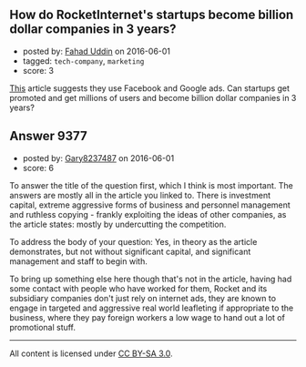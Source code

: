 ## How do RocketInternet's startups become billion dollar companies in 3 years?

- posted by: [Fahad Uddin](https://stackexchange.com/users/160083/fahad-uddin) on 2016-06-01
- tagged: `tech-company`, `marketing`
- score: 3

[This][1] article suggests they use Facebook and Google ads. Can startups get promoted and get millions of users and become billion dollar companies in 3 years?


  [1]: http://thehustle.co/rocket-internet-oliver-samwer


## Answer 9377

- posted by: [Gary8237487](https://stackexchange.com/users/8553060/gary8237487) on 2016-06-01
- score: 6

To answer the title of the question first, which I think is most important. The answers are mostly all in the article you linked to. There is investment capital, extreme aggressive forms of business and personnel  management and ruthless copying - frankly exploiting the ideas of other companies, as the article states: mostly by undercutting the competition.

To address the body of your question: Yes, in theory as the article demonstrates, but not without significant capital, and significant  management and staff to begin with.

To bring up something else here though that's not in the article, having had some contact with people who have worked for them, Rocket and its subsidiary companies don't just rely on internet ads, they are known to engage in targeted and aggressive real world leafleting if appropriate to the business, where they pay foreign workers a low wage to hand out a lot of promotional stuff. 



---

All content is licensed under [CC BY-SA 3.0](https://creativecommons.org/licenses/by-sa/3.0/).
